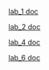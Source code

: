 [lab_1 doc](https://docs.google.com/document/d/1g05DMEnFcBJ7Z0EGa5gmshJJyV7i8XU4LQM_nLf7SXg/edit?usp=share_link)

[lab_2 doc](https://docs.google.com/document/d/1D--Ybh0RbNUj6BA6Xm902lVbx9BnIQJl0UqpJkpl5hs/edit?usp=share_link)

[lab_4 doc](https://docs.google.com/document/d/1N3ytNfMATbnFTj8cElBCSyqNMqgsR08Rkw9XmjXAsRw/edit?usp=share_link)

[lab_6 doc](https://docs.google.com/document/d/1wpC3uUjAGcXTr7FNkv-JWjue7yOi-yMPiel0wpO2CHA/edit?usp=share_link)
